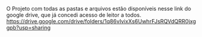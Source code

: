 O Projeto com todas as pastas e arquivos estão disponíveis nesse link do google drive, que já concedi acesso de leitor a todos.
https://drive.google.com/drive/folders/1q86vIvixXs6UwhrFJsRQVdQRR0jxggpb?usp=sharing


